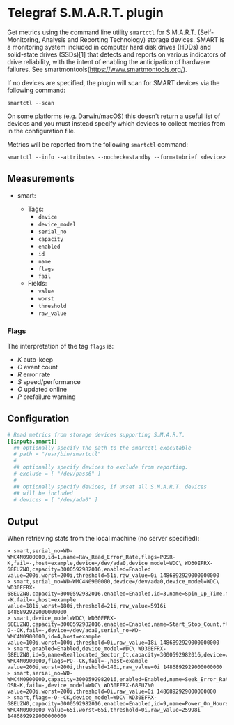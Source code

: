 # Telegraf S.M.A.R.T. plugin

Get metrics using the command line utility `smartctl` for S.M.A.R.T. (Self-Monitoring, Analysis and Reporting Technology) storage devices. SMART is a monitoring system included in computer hard disk drives (HDDs) and solid-state drives (SSDs)[1] that detects and reports on various indicators of drive reliability, with the intent of enabling the anticipation of hardware failures.
See smartmontools(https://www.smartmontools.org/).

If no devices are specified, the plugin will scan for SMART devices via the following command:

```
smartctl --scan
```

On some platforms (e.g. Darwin/macOS) this doesn't return a useful list of devices and you must instead specify which devices to collect metrics from in the configuration file.

Metrics will be reported from the following `smartctl` command:

```
smartctl --info --attributes --nocheck=standby --format=brief <device>
```

## Measurements

- smart:

    * Tags:
      - `device`
      - `device_model`
      - `serial_no`
      - `capacity`
      - `enabled`
      - `id`
      - `name`
      - `flags`
      - `fail`
    * Fields:
      - `value`
      - `worst`
      - `threshold`
      - `raw_value`

### Flags

The interpretation of the tag `flags` is:
 - *K* auto-keep
 - *C* event count
 - *R* error rate
 - *S* speed/performance
 - *O* updated online
 - *P* prefailure warning

## Configuration

```toml
# Read metrics from storage devices supporting S.M.A.R.T.
[[inputs.smart]]
  ## optionally specify the path to the smartctl executable
  # path = "/usr/bin/smartctl"
  #
  ## optionally specify devices to exclude from reporting.
  # exclude = [ "/dev/pass6" ]
  #
  ## optionally specify devices, if unset all S.M.A.R.T. devices
  ## will be included
  # devices = [ "/dev/ada0" ]
```

## Output

When retrieving stats from the local machine (no server specified):
```
> smart,serial_no=WD-WMC4N0900000,id=1,name=Raw_Read_Error_Rate,flags=POSR-K,fail=-,host=example,device=/dev/ada0,device_model=WDC\ WD30EFRX-68EUZN0,capacity=3000592982016,enabled=Enabled value=200i,worst=200i,threshold=51i,raw_value=0i 1486892929000000000
> smart,serial_no=WD-WMC4N0900000,device=/dev/ada0,device_model=WDC\ WD30EFRX-68EUZN0,capacity=3000592982016,enabled=Enabled,id=3,name=Spin_Up_Time,flags=POS--K,fail=-,host=example value=181i,worst=180i,threshold=21i,raw_value=5916i 1486892929000000000
> smart,device_model=WDC\ WD30EFRX-68EUZN0,capacity=3000592982016,enabled=Enabled,name=Start_Stop_Count,flags=-O--CK,fail=-,device=/dev/ada0,serial_no=WD-WMC4N0900000,id=4,host=example value=100i,worst=100i,threshold=0i,raw_value=18i 1486892929000000000
> smart,enabled=Enabled,device_model=WDC\ WD30EFRX-68EUZN0,id=5,name=Reallocated_Sector_Ct,capacity=3000592982016,device=/dev/ada0,serial_no=WD-WMC4N0900000,flags=PO--CK,fail=-,host=example value=200i,worst=200i,threshold=140i,raw_value=0i 1486892929000000000
> smart,serial_no=WD-WMC4N0900000,capacity=3000592982016,enabled=Enabled,name=Seek_Error_Rate,host=example,device=/dev/ada0,id=7,flags=-OSR-K,fail=-,device_model=WDC\ WD30EFRX-68EUZN0 value=200i,worst=200i,threshold=0i,raw_value=0i 1486892929000000000
> smart,flags=-O--CK,device_model=WDC\ WD30EFRX-68EUZN0,capacity=3000592982016,enabled=Enabled,id=9,name=Power_On_Hours,fail=-,host=example,device=/dev/ada0,serial_no=WD-WMC4N0900000 value=65i,worst=65i,threshold=0i,raw_value=25998i 1486892929000000000
```
